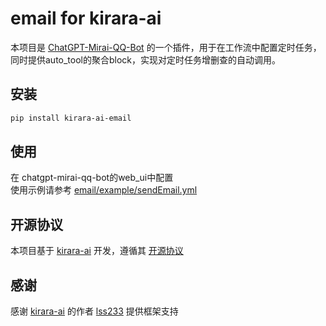 # email for kirara-ai

本项目是 [ChatGPT-Mirai-QQ-Bot](https://github.com/lss233/kirara-ai) 的一个插件，用于在工作流中配置定时任务，同时提供auto_tool的聚合block，实现对定时任务增删查的自动调用。

## 安装

```bash
pip install kirara-ai-email
```

## 使用

在 chatgpt-mirai-qq-bot的web_ui中配置  
使用示例请参考 [email/example/sendEmail.yml](email/example/sendEmail.yaml)    

## 开源协议

本项目基于 [kirara-ai](https://github.com/lss233/kirara-ai) 开发，遵循其 [开源协议](https://github.com/lss233/chatgpt-mirai-qq-bot/blob/master/LICENSE)

## 感谢

感谢 [kirara-ai](https://github.com/lss233/kirara-ai) 的作者 [lss233](https://github.com/lss233) 提供框架支持


